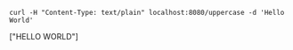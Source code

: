 ```shell
curl -H "Content-Type: text/plain" localhost:8080/uppercase -d 'Hello World'
```

["HELLO WORLD"]